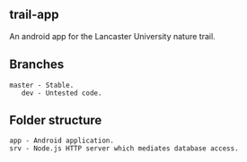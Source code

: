 trail-app
---------

An android app for the Lancaster University nature trail.

Branches
--------
    master - Stable.  
       dev - Untested code.

Folder structure
----------------
    app - Android application.
    srv - Node.js HTTP server which mediates database access.
